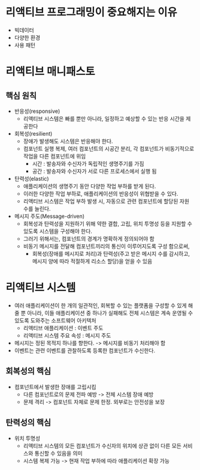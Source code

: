 # 리액티브 프로그래밍이 중요해지는 이유 
- 빅데이터
- 다양한 환경 
- 사용 패턴 

# 리액티브 매니패스토
## 핵심 원칙 
- 반응성(responsive)
  - 리액티브 시스템은 빠를 뿐만 아니라, 일정하고 예상할 수 있는 반응 시간을 제공한다 
- 회복성(resilient)
  - 장애가 발생해도 시스템은 반응해야 한다.
  - 컴포넌트 실행 복제, 여러 컴포넌트의 시공간 분리, 각 컴포넌트가 비동기적으로 작업을 다른 컴포넌트에 위임
    - 시간 : 발송자와 수신자가 독립적인 생명주기를 가짐 
    - 공간 : 발송자와 수신자가 서로 다른 프로세스에서 실행 됨 
- 탄력성(elastic)
  - 애플리케이션의 생명주기 동안 다양한 작업 부하를 받게 된다. 
  - 이러한 다양한 작업 부하로, 애플리케이션의 반응성이 위협받을 수 있다.
  - 리액티브 시스템은 작업 부하 발생 시, 자동으로 관련 컴포넌트에 할당된 자원 수를 늘린다.
- 메시지 주도(Message-driven)
  - 회복성과 탄력성을 지원하기 위해 약한 결합, 고립, 위치 투명성 등을 지원할 수 있도록 시스템을 구성해야 한다.
  - 그러기 위해서는, 컴포넌트의 경계가 명확하게 정의되어야 함 
  - 비동기 메시지를 전달해 컴포넌트끼리의 통신이 이루어지도록 구성 함으로써, 
    - 회복성(장애를 메시지로 처리)과 탄력성(주고 받은 메시지 수를 감시하고, 메시지 양에 따라 적절하게 리소스 할당)을 얻을 수 있음 


# 리액티브 시스템 
- 여러 애플리케이션이 한 개의 일관적인, 회복할 수 있는 플랫폼을 구성할 수 있게 해줄 뿐 아니라, 이들 애플리케이션 중 하나가 실패해도 전체 시스템은 계속 운영될 수 있도록 도와주는 소프트웨어 아키텍처 
  - 리액티브 애플리케이션 : 이벤트 주도
  - 리액티브 시스템 주요 속성 : 메시지 주도 
- 메시지는 정된 목적지 하나를 향한다. -> 메시지를 비동기 처리해야 함 
- 이벤트는 관련 이벤트를 관찰하도록 등록한 컴포넌트가 수신한다.

## 회복성의 핵심 
- 컴포넌트에서 발생한 장애를 고립시킴
  - 다른 컴포넌트로의 문제 전파 예방 -> 전체 시스템 장애 예방
  - 문제 격리 -> 컴포넌트 자체로 문제 한정. 외부로는 안전성을 보장 


## 탄력성의 핵심
- 위치 투명성
  - 리액티브 시스템의 모든 컴포넌트가 수신자의 위치에 상관 없이 다른 모든 서비스와 통신할 수 있음을 의미 
  - 시스템 복제 가능 -> 현재 작업 부하에 따라 애플리케이션 확장 가능 


